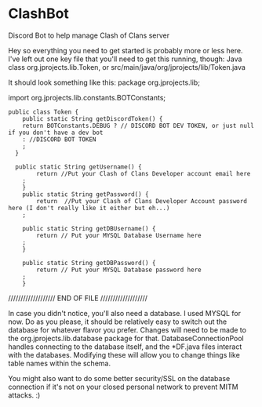 # ClashBot
Discord Bot to help manage Clash of Clans server

Hey so everything you need to get started is probably more or less here. I've left out one key file that you'll need to get this running, though:
Java class org.jprojects.lib.Token, or src/main/java/org/jprojects/lib/Token.java

It should look something like this:
package org.jprojects.lib;

import org.jprojects.lib.constants.BOTConstants;

	public class Token {
		public static String getDiscordToken() {
	    return BOTConstants.DEBUG ? // DISCORD BOT DEV TOKEN, or just null if you don't have a dev bot
	    : //DISCORD BOT TOKEN
	    ;
	  }

	  public static String getUsername() {
			return //Put your Clash of Clans Developer account email here
	    ;
		}
		public static String getPassword() {
			return  //Put your Clash of Clans Developer Account password here (I don't really like it either but eh...)
	    ;

		public static String getDBUsername() {
			return // Put your MYSQL Database Username here
	    ;
		}

		public static String getDBPassword() {
			return // Put your MYSQL Database password here
	    ;
		}
  
  /////////////////// END OF FILE ///////////////////
  
  In case you didn't notice, you'll also need a database. I used MYSQL for now. 
  Do as you please, it should be relatively easy to switch out the database for whatever flavor you prefer. 
  Changes will need to be made to the org.jprojects.lib.database package for that. 
  DatabaseConnectionPool handles connecting to the database itself, and the \*DF.java files interact with the databases. 
  Modifying these will allow you to change things like table names within the schema.
  
  You might also want to do some better security/SSL on the database connection if it's not on your closed personal network to prevent MITM attacks. :)
